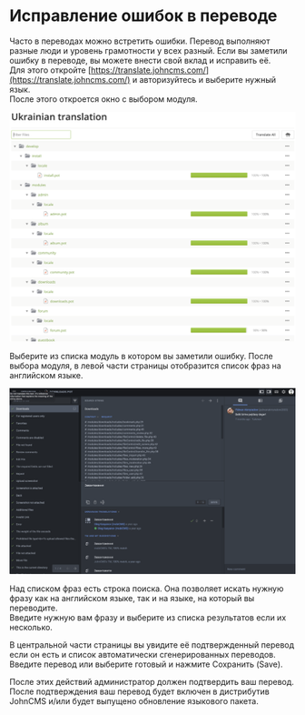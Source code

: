 # Исправление ошибок в переводе

Часто в переводах можно встретить ошибки. Перевод выполняют разные люди и уровень грамотности у всех разный. Если вы заметили ошибку в переводе, вы можете внести свой вклад и исправить её.  
Для этого откройте [https://translate.johncms.com/](https://translate.johncms.com/) и авторизуйтесь и выберите нужный язык.  
После этого откроется окно с выбором модуля.

![&#x421;&#x43F;&#x438;&#x441;&#x43E;&#x43A; &#x43C;&#x43E;&#x434;&#x443;&#x43B;&#x435;&#x439; &#x434;&#x43B;&#x44F; &#x43F;&#x435;&#x440;&#x435;&#x432;&#x43E;&#x434;&#x430;](../.gitbook/assets/image%20%2815%29.png)

Выберите из списка модуль в котором вы заметили ошибку. После выбора модуля, в левой части страницы отобразится список фраз на английском языке.

![&#x421;&#x43F;&#x438;&#x441;&#x43E;&#x43A; &#x444;&#x440;&#x430;&#x437; &#x434;&#x43B;&#x44F; &#x43F;&#x435;&#x440;&#x435;&#x432;&#x43E;&#x434;&#x430;](../.gitbook/assets/image%20%2814%29.png)

Над списком фраз есть строка поиска. Она позволяет искать нужную фразу как на английском языке, так и на языке, на который вы переводите.  
Введите нужную вам фразу и выберите из списка результатов если их несколько.

В центральной части страницы вы увидите её подтвержденный перевод если он есть и список автоматически сгенерированных переводов. Введите перевод или выберите готовый и нажмите Сохранить \(Save\).

После этих действий администратор должен подтвердить ваш перевод. После подтверждения ваш перевод будет включен в дистрибутив JohnCMS и/или будет выпущено обновление языкового пакета.

